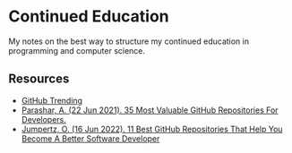 # Continued Education

My notes on the best way to structure my continued education in programming and computer science.

## Resources

- [GitHub Trending](https://github.com/trending)
- [Parashar, A. (22 Jun 2021). 35 Most Valuable GitHub Repositories For Developers.](https://medium.com/pythoneers/35-most-valuable-github-repositories-for-developers-45ab9df1af81)
- [Jumpertz, O. (16 Jun 2022). 11 Best GitHub Repositories That Help You Become A Better Software Developer](https://blog.oliverjumpertz.dev/11-best-github-repositories-that-help-you-become-a-better-software-developer)
